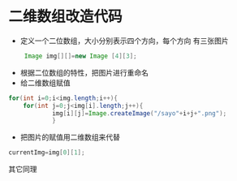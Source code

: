 # 二维数组改造代码
- 定义一个二位数组，大小分别表示四个方向，每个方向
  有三张图片
  ```java
   Image img[][]=new Image [4][3];
  ```
- 根据二位数组的特性，把图片进行重命名
- 给二维数组赋值
```java
for(int i=0;i<img.length;i++){
	for(int j=0;j<img[i].length;j++){
			img[i][j]=Image.createImage("/sayo"+i+j+".png");          
			}
```
- 把图片的赋值用二维数组来代替
```java
currentImg=img[0][1];
```
其它同理